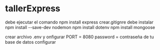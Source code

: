 # tallerExpress



debe ejecutar el comando npm install express
crear.gitignre
debe instalar npm install --save-dev nodemon
npm install dotenv 
npm install mongoose

crear archivo .env y onfigurar
PORT = 8080
password = contraseña de tu base de datos configurar
